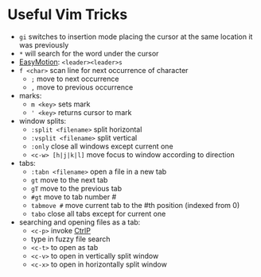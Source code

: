 
# Useful Vim Tricks

+ `gi` switches to insertion mode placing the cursor at the same location it was previously
+ `*` will search for the word under the cursor
+ [EasyMotion](https://github.com/Lokaltog/vim-easymotion): `<leader><leader>s`
+ `f <char>` scan line for next occurrence of character
  + `;` move to next occurrence
  + `,` move to previous occurrence
+ marks:
  + `m <key>` sets mark
  + `' <key>` returns cursor to mark
+ window splits:
  + `:split <filename>` split horizontal
  + `:vsplit <filename>` split vertical
  + `:only` close all windows except current one
  + `<c-w> [h|j|k|l]` move focus to window according to direction
+ tabs:
  + `:tabn <filename>` open a file in a new tab 
  + `gt` move to the next tab
  + `gT` move to the previous tab
  + `#gt` move to tab number #
  + `tabmove #` move current tab to the #th position (indexed from 0)
  + `tabo` close all tabs except for current one
+ searching and opening files as a tab:
  + `<c-p>` invoke [CtrlP](https://github.com/kien/ctrlp.vim)
  + type in fuzzy file search
  + `<c-t>` to open as tab
  + `<c-v>` to open in vertically split window
  + `<c-x>` to open in horizontally split window
